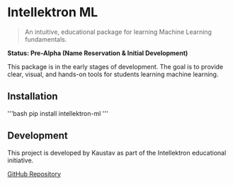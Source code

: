 ﻿# Intellektron ML

> An intuitive, educational package for learning Machine Learning fundamentals.

**Status: Pre-Alpha (Name Reservation & Initial Development)**

This package is in the early stages of development. The goal is to provide clear, visual, and hands-on tools for students learning machine learning.

## Installation

'''bash
pip install intellektron-ml
'''

## Development

This project is developed by Kaustav as part of the Intellektron educational initiative.

[GitHub Repository](https://github.com/commandantekaustav/intellektron-ml)
